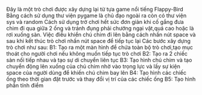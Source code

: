 Đây là một trò chơi được xây dựng lại từ tựa game nổi tiếng Flappy-Bird
Bằng cách sử dụng thư viện pygame là chủ đạo ngoài ra còn có thư viện sys và random 
Cách sử dụng trờ chơi hết sức đơn giản khi cố gắng đưa chim đi qua giữa 2 ống và tránh đụng phải chướng ngại vật,quá cao hoặc là rơi xuống sàn.
Việc điều khiển chú chim đi lên bằng cách nhấn nút space và sau khi kết thúc trò chơi nhấn nút space để tiếp tục lại 
Các bước xây dựng trò chơi như sau:
B1: Tạo ra một màn hình để chứa toàn bộ trò chơi,tạo mục thoát cho người chơi nếu không muốn tiếp tục trò chơi
B2: Tạo ra 2 chiếc sàn nối tiếp nhau và tạo sự di chuyển liên tục 
B3: Tạo hình chú chim và tạo chuyển động lên xuống của chú chim nhờ vào trọng lực và lấy sự kiện space của người dùng để khiến chú chim bay lên
B4: Tạo hình các chiếc ống theo thời gian đặt trước và thay đổi vị trí của các chiếc ống
B5: Tạo hình phần tính điểm
